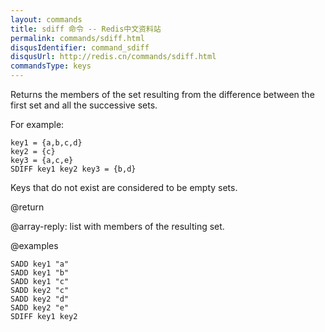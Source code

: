 ```yaml
---
layout: commands
title: sdiff 命令 -- Redis中文资料站
permalink: commands/sdiff.html
disqusIdentifier: command_sdiff
disqusUrl: http://redis.cn/commands/sdiff.html
commandsType: keys
---
```


Returns the members of the set resulting from the difference between the first
set and all the successive sets.

For example:

```
key1 = {a,b,c,d}
key2 = {c}
key3 = {a,c,e}
SDIFF key1 key2 key3 = {b,d}
```

Keys that do not exist are considered to be empty sets.

@return

@array-reply: list with members of the resulting set.

@examples

```cli
SADD key1 "a"
SADD key1 "b"
SADD key1 "c"
SADD key2 "c"
SADD key2 "d"
SADD key2 "e"
SDIFF key1 key2
```
